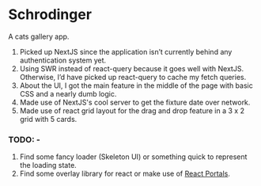 # Schrodinger

A cats gallery app.

1. Picked up NextJS since the application isn’t currently behind any authentication system yet.
2. Using SWR instead of react-query because it goes well with NextJS. Otherwise, I’d have picked up react-query to cache my fetch queries.
3. About the UI, I got the main feature in the middle of the page with basic CSS and a nearly dumb logic.
4. Made use of NextJS's cool server to get the fixture date over network.
5. Made use of react grid layout for the drag and drop feature in a 3 x 2 grid with 5 cards.

### TODO: -

1. Find some fancy loader (Skeleton UI) or something quick to represent the loading state.
2. Find some overlay library for react or make use of [React Portals](https://reactjs.org/docs/portals.html).
